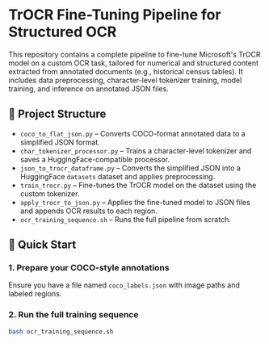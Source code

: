 # TrOCR Fine-Tuning Pipeline for Structured OCR

This repository contains a complete pipeline to fine-tune Microsoft's TrOCR model on a custom OCR task, tailored for numerical and structured content extracted from annotated documents (e.g., historical census tables). It includes data preprocessing, character-level tokenizer training, model training, and inference on annotated JSON files.

## 📂 Project Structure

- `coco_to_flat_json.py` – Converts COCO-format annotated data to a simplified JSON format.
- `char_tokenizer_processor.py` – Trains a character-level tokenizer and saves a HuggingFace-compatible processor.
- `json_to_trocr_dataframe.py` – Converts the simplified JSON into a HuggingFace `datasets` dataset and applies preprocessing.
- `train_trocr.py` – Fine-tunes the TrOCR model on the dataset using the custom tokenizer.
- `apply_trocr_to_json.py` – Applies the fine-tuned model to JSON files and appends OCR results to each region.
- `ocr_training_sequence.sh` – Runs the full pipeline from scratch.

## 🚀 Quick Start

### 1. Prepare your COCO-style annotations
Ensure you have a file named `coco_labels.json` with image paths and labeled regions.

### 2. Run the full training sequence

```bash
bash ocr_training_sequence.sh
